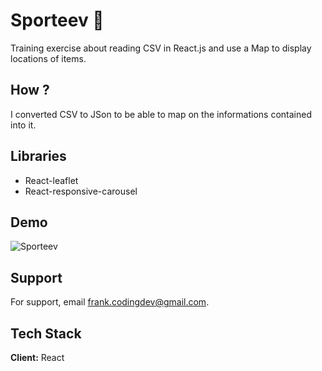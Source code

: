# Sporteev 🏅

Training exercise about reading CSV in React.js and use a Map to display locations of items.

## How ?

I converted CSV to JSon to be able to map on the informations contained into it.

## Libraries

- React-leaflet
- React-responsive-carousel

## Demo

![Sporteev](src/assets/sporteev.png)

## Support

For support, email frank.codingdev@gmail.com.

## Tech Stack

**Client:** React
